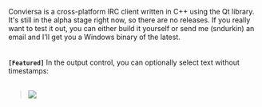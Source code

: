 Conviersa is a cross-platform IRC client written in C++ using the Qt library. It's still in the alpha stage right now, so there are no releases. If you really want to test it out, you can either build it yourself or send me (sndurkin) an email and I'll get you a Windows binary of the latest.
<br>
<br>
<br>
<b><code>[Featured]</code></b> In the output control, you can optionally select text without timestamps:<br>
<br>
<blockquote><img src='http://i.imgur.com/E9viX.png' />